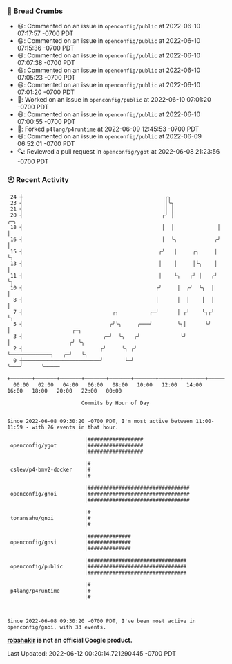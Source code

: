 ### 🍞 Bread Crumbs

 * 😃: Commented on an issue in `openconfig/public` at 2022-06-10 07:17:57 -0700 PDT
 * 😃: Commented on an issue in `openconfig/public` at 2022-06-10 07:15:36 -0700 PDT
 * 😃: Commented on an issue in `openconfig/public` at 2022-06-10 07:07:38 -0700 PDT
 * 😃: Commented on an issue in `openconfig/public` at 2022-06-10 07:05:23 -0700 PDT
 * 😃: Commented on an issue in `openconfig/public` at 2022-06-10 07:01:20 -0700 PDT
 * 👀: Worked on an issue in `openconfig/public` at 2022-06-10 07:01:20 -0700 PDT
 * 😃: Commented on an issue in `openconfig/public` at 2022-06-10 07:00:55 -0700 PDT
 * 🍴: Forked `p4lang/p4runtime` at 2022-06-09 12:45:53 -0700 PDT
 * 😃: Commented on an issue in `openconfig/public` at 2022-06-09 06:52:01 -0700 PDT
 * 🔍: Reviewed a pull request in  `openconfig/ygot` at 2022-06-08 21:23:56 -0700 PDT

### 🕘 Recent Activity
```
 24 ┼                                              ╭╮
 23 ┤                                              │╰╮
 21 ┤                                              │ │
 20 ┤                                             ╭╯ │              ╭─╮
 18 ┤                                             │  │              │ │
 16 ┤                                             │  ╰╮            ╭╯ │
 15 ┤                                            ╭╯   │     ╭╮     │  ╰╮
 13 ┤                                            │    │     │╰╮    │   │
 11 ┤                                            │    ╰╮   ╭╯ │   ╭╯   ╰╮
 10 ┤                                           ╭╯     │  ╭╯  ╰╮  │     │
  8 ┤                                           │      │  │    │  │     │
  7 ┤                             ╭╮          ╭─╯      │ ╭╯    ╰╮╭╯     ╰╮
  5 ┤                            ╭╯╰╮     ╭───╯        ╰╮│      ╰╯       │                    ╭─╮
  3 ┤                          ╭─╯  ╰╮   ╭╯             ╰╯               │                   ╭╯ ╰╮
  2 ┤                         ╭╯     ╰╮ ╭╯                               ╰─────────────╮   ╭─╯   ╰╮
  0 ┼─────────────────────────╯       ╰─╯                                              ╰───╯      ╰─────
    +───────+───────+───────+───────+───────+───────+───────+───────+───────+───────+───────+───────+────
  00:00   02:00   04:00   06:00   08:00   10:00   12:00   14:00   16:00   18:00   20:00   22:00   00:00   

						Commits by Hour of Day


Since 2022-06-08 09:30:20 -0700 PDT, I'm most active between 11:00-11:59 - with 26 events in that hour.

```



```
                         |##################
 openconfig/ygot         |##################
                         |##################

                         |#
 cslev/p4-bmv2-docker    |#
                         |#

                         |#################################
 openconfig/gnoi         |#################################
                         |#################################

                         |#
 toransahu/gnoi          |#
                         |#

                         |##############
 openconfig/gnsi         |##############
                         |##############

                         |################################
 openconfig/public       |################################
                         |################################

                         |#
 p4lang/p4runtime        |#
                         |#



Since 2022-06-08 09:30:20 -0700 PDT, I've been most active in openconfig/gnoi, with 33 events.

```
**[robshakir](mailto:robjs@google.com) is not an official Google product.**  


Last Updated: 2022-06-12 00:20:14.721290445 -0700 PDT
